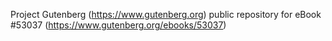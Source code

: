 Project Gutenberg (https://www.gutenberg.org) public repository for
eBook #53037 (https://www.gutenberg.org/ebooks/53037)
